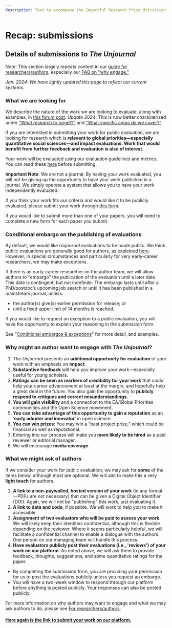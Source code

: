 ```yaml
---
description: Text to accompany the Impactful Research Prize discussion
---
```


# Recap: submissions

## Details of submissions to _The Unjournal_

Note: This section largely repeats content in our [guide for researchers/authors](https://docs.google.com/document/d/1DAgVYq0LW5\_sx30XP7PeM3isBzsxvivqzxDFsZao7TA/edit?usp=sharing), especially our [FAQ on "why engage."](../faq-interaction/for-researchers-authors.md#why-should-researchers-and-groups-submit-their-work-to-and-engage-with-the-unjournal) &#x20;

_Jan. 2024: We have lightly updated this page to reflect our current systems._

### What we are looking for

We describe the nature of the work we are looking to evaluate, along with examples, in [this forum post](https://forum.effectivealtruism.org/posts/kftzYdmZf4nj2ExN7/what-pivotal-and-useful-research-would-you-like-to-see#Some\_suggested\_\_sort\_of\_things\_we\_might\_be\_looking\_for\_).  _Update 2024_: This is now better characterized under ["What research to target?"](considering-projects/what-research-to-target.md) and  ["What specific areas do we cover?"](considering-projects/what-specific-areas-do-we-cover.md).

&#x20;If you are interested in submitting your work for public evaluation, we are looking for research which is **relevant to global priorities—especially quantitative social sciences—and impact evaluations. Work that would benefit from further feedback and evaluation is also of interest.**

Your work will be evaluated using our evaluation guidelines and metrics. You can read these [here](evaluation/guidelines-for-evaluators/) before submitting.

**Important Note**: We are not a journal. By having your work evaluated, you will not be giving up the opportunity to have your work published in a journal. We simply operate a system that allows you to have your work independently evaluated.

If you think your work fits our criteria and would like it to be publicly evaluated, please submit your work through [this form](https://bit.ly/UJsubmit).

If you would like to submit more than one of your papers, you will need to complete a new form for each paper you submit.

### Conditional embargo on the publishing of evaluations

By default, we would like _Unjournal_ evaluations to be made public. We think public evaluations are generally good for authors, as explained [here](../faq-interaction/for-researchers-authors.md#why-should-researchers-and-groups-submit-their-work-to-and-engage-with-the-unjournal). However, in special circumstances and particularly for very early-career researchers, we may make exceptions.

If there is an early-career researcher on the author team, we will allow authors to "embargo" the publication of the evaluation until a later date. This date is contingent, but not indefinite. The embargo lasts until after a PhD/postdoc’s upcoming job search or until it has been published in a mainstream journal, unless:

* the author(s) give(s) earlier permission for release; or
* until a fixed upper limit of 14 months is reached.

If you would like to request an exception to a public evaluation, you will have the opportunity to explain your reasoning in the submission form.

See "[Conditional embargos & exceptions](considering-projects/conditional-embargos-and-exceptions.md)" for more detail, and examples.



### Why might an author want to engage with _The Unjournal_?

1. _The Unjournal_ presents an **additional opportunity for evaluation** of your work with an emphasis on **impact**.
2. **Substantive feedback** will help you improve your work—especially useful for young scholars.
3. **Ratings can be seen as markers of credibility for your work** that could help your career advancement at least at the margin, and hopefully help a great deal in the future. You also gain the opportunity to **publicly respond to critiques and correct misunderstandings.**
4. **You will gain visibility** and a connection to the EA/Global Priorities communities and the Open Science movement.
5. **You can take advantage of this opportunity to gain a reputation** as an ‘**early adopter and innovator**’ in open science.
6. **You can win prizes**: You may win a “best project prize,” which could be financial as well as reputational.
7. Entering into our process will make you **more likely to be hired** as a paid reviewer or editorial manager.
8. We will encourage **media coverage**.

### What we might ask of authors

If we consider your work for public evaluation, we may ask for **some** of the items below, although most are optional. We will aim to make this a very **light touch** for authors.

1. **A link to a non-paywalled, hosted version of your work** (in any format—PDFs are not necessary) that can be given a Digital Object Identifier (DOI). Again, we will not be "publishing" this work, just evaluating it.
2. **A link to data and code**, if possible. We will work to help you to make it accessible.
3. **Assignment of two evaluators who will be paid to assess your work**. We will likely keep their identities confidential, although this is flexible depending on the reviewer. Where it seems particularly helpful, we will facilitate a confidential channel to enable a dialogue with the authors. One person on our managing team will handle this process.
4. **Have evaluators publicly post their evaluations (i.e., 'reviews') of your work on our platform**. As noted above, we will ask them to provide feedback, thoughts, suggestions, and some quantitative ratings for the paper.

* By completing the submission form, you are providing your permission for us to post the evaluations publicly unless you request an embargo.
* You will have a two-week window to respond through our platform before anything is posted publicly. Your responses can also be posted publicly.

For more information on why authors may want to engage and what we may ask authors to do, please see [For researchers/authors](../faq-interaction/for-researchers-authors.md).

#### [Here again is the link to submit your work on our platform. ](https://bit.ly/UJsubmit)

